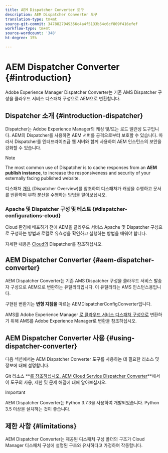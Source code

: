 ```yaml
---
title: AEM Dispatcher Converter 도구
description: AEM Dispatcher Converter 도구
translation-type: tm+mt
source-git-commit: 3478827949356c4a4f5133b54c6cf809f416efef
workflow-type: tm+mt
source-wordcount: '348'
ht-degree: 15%

---
```



# AEM Dispatcher Converter {#introduction}

Adobe Experience Manager Dispatcher Converter는 기존 AMS Dispatcher 구성을 클라우드 서비스 디스패처 구성으로 AEM으로 변환합니다.

## Dispatcher 소개 {#introduction-dispatcher}

Dispatcher는 Adobe Experience Manager의 캐싱 및/또는 로드 밸런싱 도구입니다. AEM의 Dispatcher를 사용하면 AEM 서버를 공격으로부터 보호할 수 있습니다. 따라서 Dispatcher를 엔터프라이즈급 웹 서버와 함께 사용하여 AEM 인스턴스의 보안을 강화할 수 있습니다.

>[!NOTE]
>The most common use of Dispatcher is to cache responses from an **AEM publish instance**, to increase the responsiveness and security of your externally facing published website.

디스패처 [개요](https://docs.adobe.com/content/help/ko-KR/experience-manager-dispatcher/using/dispatcher.html) (Dispatcher Overview)를 참조하여 디스패처가 캐싱을 수행하고 문서를 반환하며 부하 분산을 수행하는 방법을 알아보십시오.

### Apache 및 Dispatcher 구성 및 테스트 {#dispatcher-configurations-cloud}

Cloud 환경에 배포하기 전에 AEM을 클라우드 서비스 Apache 및 Dispatcher 구성으로 구성하는 방법과 로컬로 유효성을 확인하고 실행하는 방법을 배워야 합니다.

자세한 내용은 [Cloud의](https://docs.adobe.com/content/help/en/experience-manager-cloud-service/implementing/dispatcher/overview.html) Dispatcher를 참조하십시오.

## AEM Dispatcher Converter {#aem-dispatcher-converter}

AEM Dispatcher Converter는 기존 AMS Dispatcher 구성을 클라우드 서비스 발송자 구성으로 AEM으로 변환하는 유틸리티입니다. 이 유틸리티는 AMS 인스턴스용입니다.

구현된 변환기는 **변형 지침을** 따르는 AEMDispatcherConfigConverter입니다.

AMS를 Adobe Experience Manager [로 클라우드 서비스 디스패처 구성으로](https://docs.adobe.com/content/help/en/experience-manager-cloud-service/implementing/dispatcher/overview.html#how-to-convert-an-ams-to-an-aem-as-a-cloud-service-dispatcher-configuration) 변환하기 위해 AMS를 Adobe Experience Manager로 변환을 참조하십시오.

## AEM Dispatcher Converter 사용 {#using-dispatcher-converter}

다음 섹션에서는 AEM Dispatcher Converter 도구를 사용하는 데 필요한 리소스 및 정보에 대해 설명합니다.

Git 리소스 **[를 참조하십시오. AEM Cloud Service Dispatcher Converter](https://github.com/adobe/aem-cloud-service-dispatcher-converter)**에서 이 도구의 사용, 제한 및 문제 해결에 대해 알아보십시오.

>[!IMPORTANT]
>AEM Dispatcher Converter는 Python 3.7.3을 사용하여 개발되었습니다. Python 3.5 이상을 설치하는 것이 좋습니다.

## 제한 사항 {#limitations}

AEM Dispatcher Converter는 제공된 디스패처 구성 폴더의 구조가 Cloud Manager 디스패처 구성에 설명된 구조와 유사하다고 가정하여 작동합니다.


